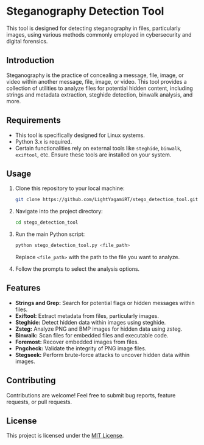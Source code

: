 # Steganography Detection Tool

This tool is designed for detecting steganography in files, particularly images, using various methods commonly employed in cybersecurity and digital forensics.

## Introduction

Steganography is the practice of concealing a message, file, image, or video within another message, file, image, or video. This tool provides a collection of utilities to analyze files for potential hidden content, including strings and metadata extraction, steghide detection, binwalk analysis, and more.

## Requirements

- This tool is specifically designed for Linux systems.
- Python 3.x is required.
- Certain functionalities rely on external tools like `steghide`, `binwalk`, `exiftool`, etc. Ensure these tools are installed on your system.

## Usage

1. Clone this repository to your local machine:

   ```bash
   git clone https://github.com/LightYagamiRT/stego_detection_tool.git
   ```

2. Navigate into the project directory:

   ```bash
   cd stego_detection_tool
   ```

3. Run the main Python script:

   ```bash
   python stego_detection_tool.py <file_path>
   ```

   Replace `<file_path>` with the path to the file you want to analyze.

4. Follow the prompts to select the analysis options.

## Features

- **Strings and Grep:** Search for potential flags or hidden messages within files.
- **Exiftool:** Extract metadata from files, particularly images.
- **Steghide:** Detect hidden data within images using steghide.
- **Zsteg:** Analyze PNG and BMP images for hidden data using zsteg.
- **Binwalk:** Scan files for embedded files and executable code.
- **Foremost:** Recover embedded images from files.
- **Pngcheck:** Validate the integrity of PNG image files.
- **Stegseek:** Perform brute-force attacks to uncover hidden data within images.

## Contributing

Contributions are welcome! Feel free to submit bug reports, feature requests, or pull requests.

## License

This project is licensed under the [MIT License](LICENSE).
